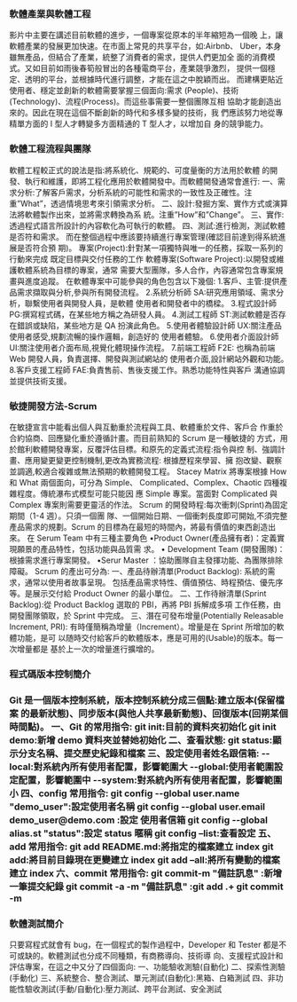 <h3 id="philosophy">軟體產業與軟體工程</h3>
 影片中主要在講述目前軟體的進步，一個專案從原本的半年縮短為一個晚
上，讓軟體產業的發展更加快速。在市面上常見的共享平台，如:Airbnb、
Uber，本身雖無產品，但結合了產業，統整了消費者的需求，提供人們更加全
面的消費模式。又如目前如雨後春筍般冒出的各種電商平台，產業競爭激烈，
提供一個穩定、透明的平台，並根據時代進行調整，才能在這之中脫穎而出。
 而建構更貼近使用者、穩定並創新的軟體需要掌握三個面向:需求
(People)、技術(Technology)、流程(Process)。而這些事需要一整個團隊互相
協助才能創造出來的。因此在現在這個不斷創新的時代和多樣多變的技術，我
們應該努力地從專精單方面的 I 型人才轉變多方面精通的 T 型人才，以增加自
身的競爭能力。
<h3 id="philosophy">軟體工程流程與團隊</h3>
 軟體工程較正式的說法是指:將系統化、規範的、可度量衡的方法用於軟體
的開發、執行和維護，即將工程化應用於軟體開發中。而軟體開發通常會進行:
一、需求分析:了解客戶需求，分析系統的可能性和需求的一致性及正確性。注
重”What”，透過情境思考來引領需求分析。
二、設計:發掘方案、實作方式或演算法將軟體製作出來，並將需求轉換為系
統。注重”How”和”Change”。
三、實作:透過程式語言所設計的內容軟化為可執行的軟體。
四、測試:進行檢測，測試軟體是否符和需求。
而在整個過程中應該要持續進行專案管理(確認目前達到得系統進展是否符合預
期)。
 專案(Project):針對某一項獨特與唯一的任務，採取一系列的行動來完成
既定目標與交付任務的工作
軟體專案(Software Project):以開發或維護軟體系統為目標的專案，通常
需要大型團隊，多人合作，內容通常包含專案規畫與進度追蹤。
在軟體專案中可能參與的角色包含以下幾個:
1.客戶、主管:提供產品需求擷取與分析,參與所有開發流程。
2.系統分析師 SA:研究應用領域、需求分析，聯繫使用者與開發人員，是軟體
使用者和開發者中的橋樑。
3.程式設計師 PG:撰寫程式碼，在某些地方稱之為研發人員。
4.測試工程師 ST:測試軟體是否存在錯誤或缺陷，某些地方是 QA 扮演此角色。
5.使用者體驗設計師 UX:關注產品使用者感受,規劃流暢的操作邏輯，創造好的
使用者體驗。
6.使用者介面設計師 UI:關注使用者介面布局,視覺化體現操作流程。
7.前端工程師 F2E: 也稱為前端 Web 開發人員，負責選擇、開發與測試網站的
使用者介面,設計網站外觀和功能。
8.客戶支援工程師 FAE:負責售前、售後支援工作。熟悉功能特性與客戶
溝通協調並提供技術支援。
<h3 id="philosophy">敏捷開發方法-Scrum </h3>
 在敏捷宣言中能看出個人與互動重於流程與工具、軟體重於文件、客戶合
作重於合約協商、回應變化重於遵循計畫。而目前熟知的 Scrum 是一種敏捷的
方式，用於館利軟體開發專案，反覆評估目標。和原先的定義式流程:指令與控
制、強調計畫、應用變更變更控制機制,更改為實務流程: 根據歷程來學習、擁
抱改變、觀察並調適,較適合複雜或無法預期的軟體開發工程。
 Stacey Matrix 將專案根據 How 和 What 兩個面向，可分為 Simple、
Complicated、Complex、Chaotic 四種複雜程度。傳統瀑布式模型可能只能因
應 Simple 專案。當面對 Complicated 與 Complex 專案則需要更靈活的作法。
 Scrum 的開發時程:每次衝刺(Sprint)為固定期間（1-4 週）。只須一個團
隊、一個開始日期、一個衝刺長度即可開始,不須完整產品需求的規劃。Scrum
的目標為在最短的時間內，將最有價值的東西創造出來。
 在 Serum Team 中有三種主要角色
•Product Owner(產品擁有者)：定義實現願景的產品特性，包括功能與品質需
求。
• Development Team (開發團隊)：根據需求進行專案開發。
•Serur Master ：協助團隊自主發揮功能、為團隊排除障礙。
 Scrum 的產出可分為:
一、產品待辦清單(Product Backlog): 系統的需求，通常以使用者故事呈現。
包括產品需求特性、價值預估、時程預估、優先序等。是展示交付給 Product 
Owner 的最小單位。
二、工作待辦清單(Sprint Backlog):從 Product Backlog 選取的 PBI，再將
PBI 拆解成多項 工作任務，由開發團隊領取，於 Sprint 中完成。
三、潛在可發布增量(Potentially Releasable Increment, PRI):
有時僅簡稱為增量（Increment）。增量是在 Sprint 所增加的軟體功能，是可
以随時交付給客戶的軟體版本，應是可用的(Usable)的版本。每一次增量都是
基於上一次的增量進行擴增的。
<h3 id="philosophy">程式碼版本控制簡介<h3>
 Git 是一個版本控制系統，版本控制系統分成三個點:建立版本(保留檔案
的最新狀態)、同步版本(與他人共享最新動態)、回復版本(回朔某個時間點)。
一、Git 的常用指令:
git init:目前的資料夾初始化
git init demo:新增 demo 資料夾並替她初始化
二、查看狀態:
git status:顯示分支名稱、提交歷史紀錄和檔案
三、設定使用者姓名跟信箱:
--local:對系統內所有使用者配置，影響範圍大
--global:使用者範圍設定配置，影響範圍中
--system:對系統內所有使用者配置，影響範圍小
四、config 常用指令:
git config --global user.name "demo_user":設定使用者名稱
git config --global user.email demo_user@demo.com :設定
使用者信箱
git config --global alias.st "status":設定 status 暱稱
git config –list:查看設定
五、add 常用指令:
git add README.md:將指定的檔案建立 index
git add:將目前目錄現在更變建立 index
git add –all:將所有變動的檔案建立 index
六、commit 常用指令:
git commit-m "備註訊息" :新增一筆提交紀錄
git commit -a -m "備註訊息" :git add .+ git commit -m
<h3 id="philosophy">軟體測試簡介</h3>
 只要寫程式就會有 bug，在一個程式的製作過程中，Developer 和
Tester 都是不可或缺的。軟體測試也分成不同種類，有商務導向、技術導
向、支援程式設計和評估專案，在這之中又分了四個面向:
一、功能驗收測驗(自動化)
二、探索性測驗(手動化)
三、系統整合、整合測試、單元測試(自動化):黑箱、白箱測試
四、非功能性驗收測試(手動/自動化):壓力測試、跨平台測試、安全測試
